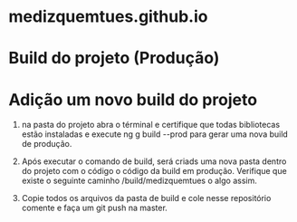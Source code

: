 # medizquemtues.github.io


# Build do projeto (Produção)

# Adição um novo build do projeto

1. na pasta do projeto abra o términal e certifique que todas bibliotecas estão instaladas e execute ng g build --prod para gerar uma nova build de produção.

2. Após executar o comando de build, será criads uma nova pasta dentro do projeto com o código o código da build em produção. Verifique que existe o seguinte caminho /build/medizquemtues o algo assim.

3. Copie todos os arquivos da pasta de build e cole nesse repositório comente e faça um git push na master.
